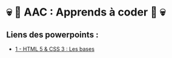 # :skull:  :hamster: AAC : Apprends à coder :hamster:  :skull:

## Liens des powerpoints :
- [1 - HTML 5 & CSS 3 : Les bases](https://docs.google.com/presentation/d/1A9cPhVLxKMWtjEODTD7alOl_-jUNGRHTnpaIOiKS6a8/edit?usp=sharing)

